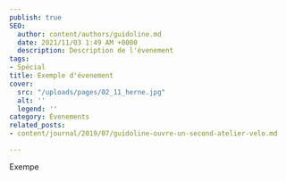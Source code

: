 ```yaml
---
publish: true
SEO:
  author: content/authors/guidoline.md
  date: 2021/11/03 1:49 AM +0000
  description: Description de l'évenement
tags:
- Spécial
title: Exemple d'évenement
cover:
  src: "/uploads/pages/02_11_herne.jpg"
  alt: ''
  legend: ''
category: Évenements
related_posts:
- content/journal/2019/07/guidoline-ouvre-un-second-atelier-velo.md

---
```

Exempe